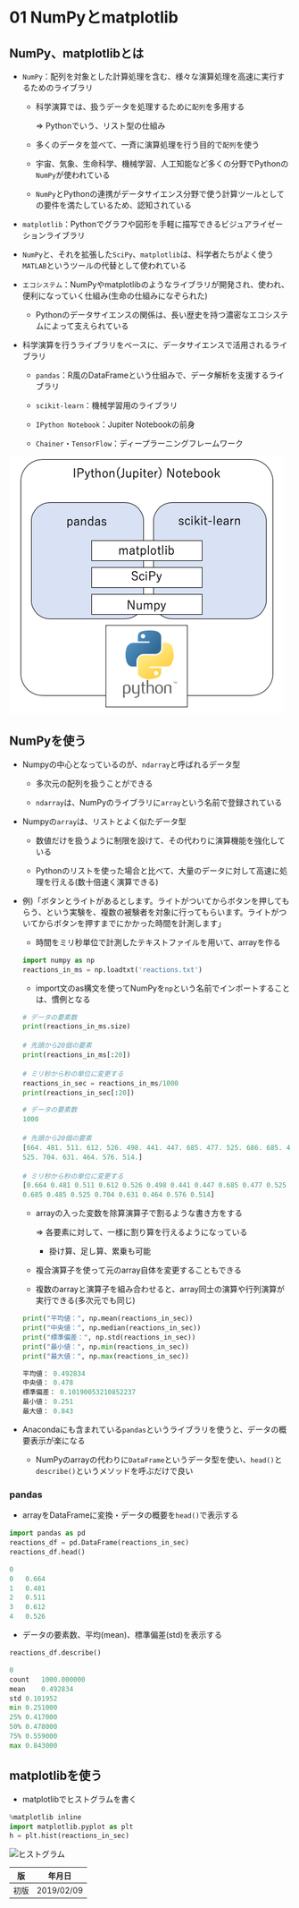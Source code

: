 01 NumPyとmatplotlib
====================

## NumPy、matplotlibとは

* `NumPy`：配列を対象とした計算処理を含む、様々な演算処理を高速に実行するためのライブラリ

  * 科学演算では、扱うデータを処理するために`配列`を多用する

    => Pythonでいう、リスト型の仕組み

  * 多くのデータを並べて、一斉に演算処理を行う目的で`配列`を使う

  * 宇宙、気象、生命科学、機械学習、人工知能など多くの分野でPythonの`NumPy`が使われている

  * `NumPy`とPythonの連携がデータサイエンス分野で使う計算ツールとしての要件を満たしているため、認知されている

* `matplotlib`：Pythonでグラフや図形を手軽に描写できるビジュアライゼーションライブラリ

* `NumPy`と、それを拡張した`SciPy`、`matplotlib`は、科学者たちがよく使う`MATLAB`というツールの代替として使われている

* `エコシステム`：NumPyやmatplotlibのようなライブラリが開発され、使われ、便利になっていく仕組み(生命の仕組みになぞられた)

  * Pythonのデータサイエンスの関係は、長い歴史を持つ濃密なエコシステムによって支えられている

* 科学演算を行うライブラリをベースに、データサイエンスで活用されるライブラリ

  * `pandas`：R風のDataFrameという仕組みで、データ解析を支援するライブラリ

  * `scikit-learn`：機械学習用のライブラリ

  * `IPython Notebook`：Jupiter Notebookの前身

  * `Chainer`・`TensorFlow`：ディープラーニングフレームワーク

![データサイエンスとPythonのエコシステム](./images/データサイエンスとPythonのエコシステム.png)



## NumPyを使う

* Numpyの中心となっているのが、`ndarray`と呼ばれるデータ型

  * 多次元の配列を扱うことができる

  * `ndarray`は、NumPyのライブラリに`array`という名前で登録されている

* Numpyの`array`は、リストとよく似たデータ型

  * 数値だけを扱うように制限を設けて、その代わりに演算機能を強化している

  * Pythonのリストを使った場合と比べて、大量のデータに対して高速に処理を行える(数十倍速く演算できる)

* 例)「ボタンとライトがあるとします。ライトがついてからボタンを押してもらう、という実験を、複数の被験者を対象に行ってもらいます。ライトがついてからボタンを押すまでにかかった時間を計測します」

  * 時間をミリ秒単位で計測したテキストファイルを用いて、arrayを作る

  ```python
  import numpy as np
  reactions_in_ms = np.loadtxt('reactions.txt')
  ```

  * import文のas構文を使ってNumPyを`np`という名前でインポートすることは、慣例となる

  ```python
  # データの要素数
  print(reactions_in_ms.size)

  # 先頭から20個の要素
  print(reactions_in_ms[:20])

  # ミリ秒から秒の単位に変更する
  reactions_in_sec = reactions_in_ms/1000
  print(reactions_in_sec[:20])
  ```

  ```python
  # データの要素数
  1000

  # 先頭から20個の要素
  [664. 481. 511. 612. 526. 498. 441. 447. 685. 477. 525. 686. 685. 485.
  525. 704. 631. 464. 576. 514.]

  # ミリ秒から秒の単位に変更する
  [0.664 0.481 0.511 0.612 0.526 0.498 0.441 0.447 0.685 0.477 0.525 0.686
  0.685 0.485 0.525 0.704 0.631 0.464 0.576 0.514]
  ```

  * arrayの入った変数を除算演算子で割るような書き方をする

    => 各要素に対して、一様に割り算を行えるようになっている

    * 掛け算、足し算、累乗も可能

  * 複合演算子を使って元のarray自体を変更することもできる

  * 複数のarrayと演算子を組み合わせると、array同士の演算や行列演算が実行できる(多次元でも同じ)

  ```python
  print("平均値：", np.mean(reactions_in_sec))
  print("中央値：", np.median(reactions_in_sec))
  print("標準偏差：", np.std(reactions_in_sec))
  print("最小値：", np.min(reactions_in_sec))
  print("最大値：", np.max(reactions_in_sec))
  ```

  ```python
  平均値： 0.492834
  中央値： 0.478
  標準偏差： 0.10190053210852237
  最小値： 0.251
  最大値： 0.843
  ```

* Anacondaにも含まれている`pandas`というライブラリを使うと、データの概要表示が楽になる

  * NumPyのarrayの代わりに`DataFrame`というデータ型を使い、`head()`と`describe()`というメソッドを呼ぶだけで良い



### pandas

* arrayをDataFrameに変換・データの概要を`head()`で表示する

```python
import pandas as pd
reactions_df = pd.DataFrame(reactions_in_sec)
reactions_df.head()
```

```python
0
0	0.664
1	0.481
2	0.511
3	0.612
4	0.526
```

* データの要素数、平均(mean)、標準偏差(std)を表示する

```python
reactions_df.describe()
```

```python
0
count	1000.000000
mean	0.492834
std	0.101952
min	0.251000
25%	0.417000
50%	0.478000
75%	0.559000
max	0.843000
```



## matplotlibを使う

* matplotlibでヒストグラムを書く

```python
%matplotlib inline
import matplotlib.pyplot as plt
h = plt.hist(reactions_in_sec)
```

![ヒストグラム](./images/ヒストグラム.png)



| 版 |  年月日   |
|---|----------|
|初版|2019/02/09|
